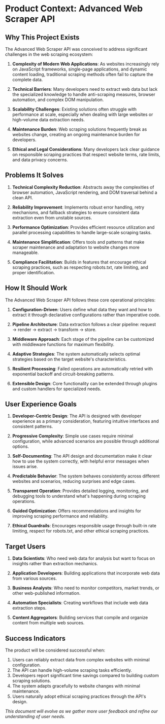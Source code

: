 # Product Context: Advanced Web Scraper API

## Why This Project Exists

The Advanced Web Scraper API was conceived to address significant challenges in the web scraping ecosystem:

1. **Complexity of Modern Web Applications**: As websites increasingly rely on JavaScript frameworks, single-page applications, and dynamic content loading, traditional scraping methods often fail to capture the complete data.

2. **Technical Barriers**: Many developers need to extract web data but lack the specialized knowledge to handle anti-scraping measures, browser automation, and complex DOM manipulation.

3. **Scalability Challenges**: Existing solutions often struggle with performance at scale, especially when dealing with large websites or high-volume data extraction needs.

4. **Maintenance Burden**: Web scraping solutions frequently break as websites change, creating an ongoing maintenance burden for developers.

5. **Ethical and Legal Considerations**: Many developers lack clear guidance on responsible scraping practices that respect website terms, rate limits, and data privacy concerns.

## Problems It Solves

1. **Technical Complexity Reduction**: Abstracts away the complexities of browser automation, JavaScript rendering, and DOM traversal behind a clean API.

2. **Reliability Improvement**: Implements robust error handling, retry mechanisms, and fallback strategies to ensure consistent data extraction even from unstable sources.

3. **Performance Optimization**: Provides efficient resource utilization and parallel processing capabilities to handle large-scale scraping tasks.

4. **Maintenance Simplification**: Offers tools and patterns that make scraper maintenance and adaptation to website changes more manageable.

5. **Compliance Facilitation**: Builds in features that encourage ethical scraping practices, such as respecting robots.txt, rate limiting, and proper identification.

## How It Should Work

The Advanced Web Scraper API follows these core operational principles:

1. **Configuration-Driven**: Users define what data they want and how to extract it through declarative configurations rather than imperative code.

2. **Pipeline Architecture**: Data extraction follows a clear pipeline: request → render → extract → transform → store.

3. **Middleware Approach**: Each stage of the pipeline can be customized with middleware functions for maximum flexibility.

4. **Adaptive Strategies**: The system automatically selects optimal strategies based on the target website's characteristics.

5. **Resilient Processing**: Failed operations are automatically retried with exponential backoff and circuit-breaking patterns.

6. **Extensible Design**: Core functionality can be extended through plugins and custom handlers for specialized needs.

## User Experience Goals

1. **Developer-Centric Design**: The API is designed with developer experience as a primary consideration, featuring intuitive interfaces and consistent patterns.

2. **Progressive Complexity**: Simple use cases require minimal configuration, while advanced scenarios are possible through additional options.

3. **Self-Documenting**: The API design and documentation make it clear how to use the system correctly, with helpful error messages when issues arise.

4. **Predictable Behavior**: The system behaves consistently across different websites and scenarios, reducing surprises and edge cases.

5. **Transparent Operation**: Provides detailed logging, monitoring, and debugging tools to understand what's happening during scraping operations.

6. **Guided Optimization**: Offers recommendations and insights for improving scraping performance and reliability.

7. **Ethical Guardrails**: Encourages responsible usage through built-in rate limiting, respect for robots.txt, and other ethical scraping practices.

## Target Users

1. **Data Scientists**: Who need web data for analysis but want to focus on insights rather than extraction mechanics.

2. **Application Developers**: Building applications that incorporate web data from various sources.

3. **Business Analysts**: Who need to monitor competitors, market trends, or other web-published information.

4. **Automation Specialists**: Creating workflows that include web data extraction steps.

5. **Content Aggregators**: Building services that compile and organize content from multiple web sources.

## Success Indicators

The product will be considered successful when:

1. Users can reliably extract data from complex websites with minimal configuration.
2. The API can handle high-volume scraping tasks efficiently.
3. Developers report significant time savings compared to building custom scraping solutions.
4. The system adapts gracefully to website changes with minimal maintenance.
5. Users naturally adopt ethical scraping practices through the API's design.

*This document will evolve as we gather more user feedback and refine our understanding of user needs.*
